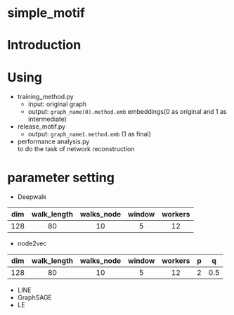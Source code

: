 # simple_motif

# Introduction

# Using

+ training_method.py
    + input: original graph
    + output: `graph_name(0).method.emb` embeddings(0 as original and 1 as intermediate)
+ release_motif.py
    + output: `graph_name1.method.emb` (1 as final)
+ performance analysis.py<br>
to do the task of network reconstruction

# parameter setting
+ Deepwalk<br>

| dim | walk_length| walks_node| window| workers|
|:---:|:---:|:---:|:---:|:---:|
| 128 | 80 | 10 | 5 | 12 |

+ node2vec<br>

| dim | walk_length| walks_node| window |workers|p|q|
|:---:|:---:|:---:|:---:|:---:|:---:|:---:|
| 128 | 80 | 10 | 5 | 12 | 2 | 0.5 |

+ LINE
+ GraphSAGE
+ LE